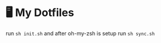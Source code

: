 # :desktop_computer: My Dotfiles

run ```sh init.sh``` and after oh-my-zsh is setup run ```sh sync.sh```